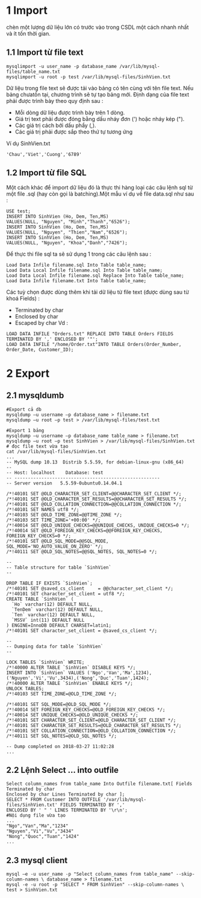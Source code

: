 # 1 Import
chèn một lượng dữ liệu lớn có trước vào trong CSDL một cách nhanh nhất và ít tốn thời gian.
## 1.1 Import từ file text
```
mysqlimport -u user_name -p database_name /var/lib/mysql-files/table_name.txt
mysqlimport -u root -p test /var/lib/mysql-files/SinhVien.txt
```
Dữ liệu trong file text sẽ được tải vào bảng có tên cùng với tên file text. Nếu bảng chưatồn tại, chương trình sẽ tự tạo bảng mới. Định dạng của file text phải được trình bày theo quy định sau :
* Mỗi dòng dữ liệu được trình bày trên 1 dòng.
* Giá trị text phải được đóng bằng dấu nháy đơn (') hoặc nháy kép (").
* Các giá trị cách bởi dấu phẩy (,).
* Các giá trị phải được sắp theo thứ tự tương ứng

Ví dụ SinhVien.txt
```
'Chau','Viet','Cuong','6789'
```
## 1.2 Import từ file SQL
Một cách khác để import dữ liệu đó là thực thi hàng loại các câu lệnh sql từ một file  .sql (hay còn gọi là batching).Một mẫu ví dụ về file data.sql như sau :
```
USE test;
INSERT INTO SinhVien (Ho, Dem, Ten,MS)
VALUES(NULL, "Nguyen", "Minh","Thanh","6526");
INSERT INTO SinhVien (Ho, Dem, Ten,MS)
VALUES(NULL, "Nguyen", "Thien","Nam","6526");
INSERT INTO SinhVien (Ho, Dem, Ten,MS)
VALUES(NULL, "Nguyen", "Khoa","Danh","7426");
```
Để thực thi file sql ta sẽ sử dụng 1 trong các câu lệnh sau :
```
Load Data Infile filename.sql Into Table table_name;
Load Data Local Infile filename.sql Into Table table_name;
Load Data Local Infile filename.sql Replace Into Table table_name;
Load Data Infile filename.txt Into Table table_name;
```
Các tuỳ chọn được dùng thêm khi tải dữ liệu từ file text (được dùng sau từ khoá Fields) :
* Terminated by char
* Enclosed by char
* Escaped by char
Vd :
```
LOAD DATA INFILE "Orders.txt" REPLACE INTO TABLE Orders FIELDS TERMINATED BY ',' ENCLOSED BY '"';
LOAD DATA INFILE "/home/Order.txt"INTO TABLE Orders(Order_Number, Order_Date, Customer_ID);
```
# 2 Export
## 2.1 mysqldumb
```
#Export cả db
mysqldump –u username –p database_name > filename.txt
mysqldump –u root –p test > /var/lib/mysql-files/test.txt

#Export 1 bảng
mysqldump –u username –p database_name table_name > filename.txt
mysqldump –u root –p test SinhVien > /var/lib/mysql-files/SinhVien.txt
# đọc file text vừa tạo
cat /var/lib/mysql-files/SinhVien.txt
...
-- MySQL dump 10.13  Distrib 5.5.59, for debian-linux-gnu (x86_64)
--
-- Host: localhost    Database: test
-- ------------------------------------------------------
-- Server version	5.5.59-0ubuntu0.14.04.1

/*!40101 SET @OLD_CHARACTER_SET_CLIENT=@@CHARACTER_SET_CLIENT */;
/*!40101 SET @OLD_CHARACTER_SET_RESULTS=@@CHARACTER_SET_RESULTS */;
/*!40101 SET @OLD_COLLATION_CONNECTION=@@COLLATION_CONNECTION */;
/*!40101 SET NAMES utf8 */;
/*!40103 SET @OLD_TIME_ZONE=@@TIME_ZONE */;
/*!40103 SET TIME_ZONE='+00:00' */;
/*!40014 SET @OLD_UNIQUE_CHECKS=@@UNIQUE_CHECKS, UNIQUE_CHECKS=0 */;
/*!40014 SET @OLD_FOREIGN_KEY_CHECKS=@@FOREIGN_KEY_CHECKS, FOREIGN_KEY_CHECKS=0 */;
/*!40101 SET @OLD_SQL_MODE=@@SQL_MODE, SQL_MODE='NO_AUTO_VALUE_ON_ZERO' */;
/*!40111 SET @OLD_SQL_NOTES=@@SQL_NOTES, SQL_NOTES=0 */;

--
-- Table structure for table `SinhVien`
--

DROP TABLE IF EXISTS `SinhVien`;
/*!40101 SET @saved_cs_client     = @@character_set_client */;
/*!40101 SET character_set_client = utf8 */;
CREATE TABLE `SinhVien` (
  `Ho` varchar(12) DEFAULT NULL,
  `TenDem` varchar(12) DEFAULT NULL,
  `Ten` varchar(12) DEFAULT NULL,
  `MSSV` int(11) DEFAULT NULL
) ENGINE=InnoDB DEFAULT CHARSET=latin1;
/*!40101 SET character_set_client = @saved_cs_client */;

--
-- Dumping data for table `SinhVien`
--

LOCK TABLES `SinhVien` WRITE;
/*!40000 ALTER TABLE `SinhVien` DISABLE KEYS */;
INSERT INTO `SinhVien` VALUES ('Ngo','Van','Ma',1234),('Nguyen','Vi','Vu',3434),('Nong','Duc','Tuan',1424);
/*!40000 ALTER TABLE `SinhVien` ENABLE KEYS */;
UNLOCK TABLES;
/*!40103 SET TIME_ZONE=@OLD_TIME_ZONE */;

/*!40101 SET SQL_MODE=@OLD_SQL_MODE */;
/*!40014 SET FOREIGN_KEY_CHECKS=@OLD_FOREIGN_KEY_CHECKS */;
/*!40014 SET UNIQUE_CHECKS=@OLD_UNIQUE_CHECKS */;
/*!40101 SET CHARACTER_SET_CLIENT=@OLD_CHARACTER_SET_CLIENT */;
/*!40101 SET CHARACTER_SET_RESULTS=@OLD_CHARACTER_SET_RESULTS */;
/*!40101 SET COLLATION_CONNECTION=@OLD_COLLATION_CONNECTION */;
/*!40111 SET SQL_NOTES=@OLD_SQL_NOTES */;

-- Dump completed on 2018-03-27 11:02:28
...

```
## 2.2 Lệnh Select ... into outfile
```
Select column_names from table_name Into Outfile filename.txt[ Fields Terminated by char 
Enclosed by char Lines Terminated by char ];
SELECT * FROM Customer INTO OUTFILE '/var/lib/mysql-files/SinhVien.txt' FIELDS TERMINATED BY ',' 
ENCLOSED BY ' " ' LINES TERMINATED BY '\r\n';
#Nội dụng file vừa tạo
...
"Ngo","Van","Ma","1234"
"Nguyen","Vi","Vu","3434"
"Nong","Quoc","Tuan","1424"
...
```
## 2.3 mysql client
```
mysql –e -u user_name -p "Select column_names from table_name" --skip-column-names \ database_name > filename.txt
mysql -e -u root -p "SELECT * FROM SinhVien" --skip-column-names \ test > SinhVien.txt
```
